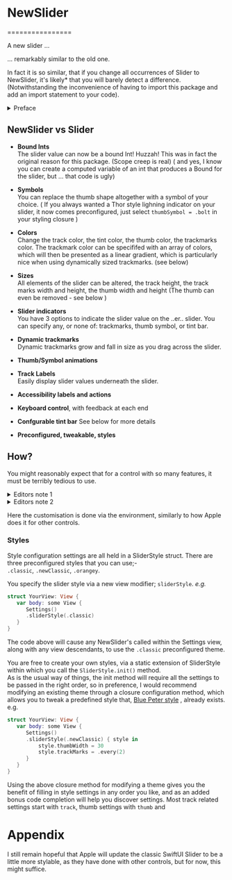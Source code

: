 # **NewSlider**
================

A new slider ... 

... remarkably similar to the old one. 


In fact it is so similar, that if you change all occurrences of Slider to NewSlider, it's likely* that you will barely detect a difference. (Notwithstanding the inconvenience of having to import this package and add an import statement to your code). 

<details>
<summary>Preface</summary>

I said earlier that after changing your code you might *barely* tell the difference. Well of course, there are some differences, otherwise what would be the point?  One of those is that When you click on the thumb, it will just bounce slightly to let you know that you have it's attention. It is a subtle effect, but is remarkably pleasing. Also, when you drag the thumb symbol, it will, by default, turn transparent so that you can see the track and trackmarks underneath. 

Having to add a package to your code and import a library whenever you want to use this spiffy new slider is, as heretofore mentioned, an undoubted pain. On the plus side however, and this, I suspect, is the reason you are still reading this, there is a whole lot more you can do, the details of which are conveniently listed below.
 
*Side note*  
NewSlider is fully Swift 6 compatible, and passess all compiler concurrency checks.

*Footnote to "likely*"*.  
Not quite *all* of the Slider initialisers are currently supported. If you specify maximum and minimum values or labels, then you will have to tweak your initialiser to use the slider style settings to achieve the same effect. This seems quite rare, but of course, ymmv.

</details>

## **NewSlider vs Slider**

- **Bound Ints**     
The slider value can now be a bound Int! Huzzah! This was in fact the original reason for this package. (Scope creep is real) ( and yes, I know you can create a computed variable of an int that produces a Bound<Double> for the slider, but ... that code is ugly)
- **Symbols**   
You can replace the thumb shape altogether with a symbol of your choice. 
( If you always wanted a Thor style lighning indicator on your slider, it now comes preconfigured, just select `thumbSymbol = .bolt` in your styling closure )
- **Colors**   
Change the track color, the tint color, the thumb color, the trackmarks color.
The trackmark color can be specififed with an array of colors, which will then be presented as a linear gradient, which is particularly nice when using dynamically sized trackmarks. (see below)
- **Sizes**   
All elements of the slider can be altered, the track height, the track marks width and height, the thumb width and height (The thumb can even be removed - see below )
- **Slider indicators**  
You have 3 options to indicate the slider value on the ..er.. slider. You can specify any, or none of: trackmarks, thumb symbol, or tint bar.

- **Dynamic trackmarks**     
Dynamic trackmarks grow and fall in size as you drag across the slider.
- **Thumb/Symbol animations**
- **Track Labels**   
Easily display slider values underneath the slider.
- **Accessibility labels and actions**
- **Keyboard control**, with feedback at each end
- **Confgurable tint bar**
See below for more details
- **Preconfigured, tweakable, styles**


## **How?**
You might reasonably expect that for a control with so many features, it must be terribly tedious to use.
<details>
<summary> Editors note 1</summary>
There is probably a square law of proportionalilty that dicates that explains why any increase in scope must have an exponentially higher cost of use, and that any hope for an alternative is just a pipe dream.
</details>
<details>
<summary> Editors note 2</summary>
After googling 'law of proportionality', Article 5(4) of the Treaty on European Union absolutely drives this point home like a sperm whale would if it fell on you from 10,000 feet. I am not going to attempt an explanation of Article 5(4), but if I did, it would hurt. Alot. I leave it you, dear reader, to determine if that law can be broken.   
</details>

Here the customisation is done via the environment, similarly to how Apple does it for other controls.   



### **Styles**
Style configuration settings are all held in a SliderStyle struct. 
There are three preconfigured styles that you can use;-   
`.classic`, `.newClassic`, `.orangey`.  

You specify the slider style via a new view modifier; `sliderStyle`.
*e.g.*
```swift
struct YourView: View {
   var body: some View { 
      Settings()
      .sliderStyle(.classic)
   }
}
```
The code above will cause any NewSlider's called within the Settings view, along with any view descendants, to use the `.classic` preconfigured theme. 

You are free to create your own styles, via a static extension of SliderStyle within which you call the `SliderStyle.init()` method.   
As is the usual way of things, the init method will require all the settings to be passed in the right order, so in preference, I would recommend modifying an existing theme through a closure configuration method, which allows
 you to tweak a predefined style that, [Blue Peter style](https://www.youtube.com/watch?v=ziqD1xvSpF4) , already exists.  
e.g.
```swift
struct YourView: View {
   var body: some View { 
      Settings()
      .sliderStyle(.newClassic) { style in 
          style.thumbWidth = 30
          style.trackMarks = .every(2)     
      }
   }
}
```
Using the above closure method for modifying a theme gives you the benefit of filling in style settings in any order you like, and as an added bonus code completion will help you discover settings. Most track related settings start with `track`, thumb settings with `thumb` and 

# Appendix

I still remain hopeful that Apple will update the classic SwiftUI Slider to be a little more stylable, as they have done with other controls, but for now, this might suffice.

